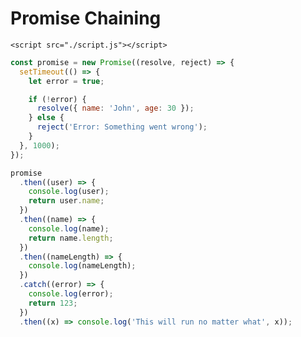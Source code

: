<!DOCTYPE html>
<html lang="en">
  <head>
    <meta charset="UTF-8" />
    <meta http-equiv="X-UA-Compatible" content="IE=edge" />
    <meta name="viewport" content="width=device-width, initial-scale=1.0" />
    <title>Promise Chaining</title>
  </head>
  <body>
    <h1>Promise Chaining</h1>

    <script src="./script.js"></script>
  </body>
</html>

```js
const promise = new Promise((resolve, reject) => {
  setTimeout(() => {
    let error = true;

    if (!error) {
      resolve({ name: 'John', age: 30 });
    } else {
      reject('Error: Something went wrong');
    }
  }, 1000);
});

promise
  .then((user) => {
    console.log(user);
    return user.name;
  })
  .then((name) => {
    console.log(name);
    return name.length;
  })
  .then((nameLength) => {
    console.log(nameLength);
  })
  .catch((error) => {
    console.log(error);
    return 123;
  })
  .then((x) => console.log('This will run no matter what', x));
